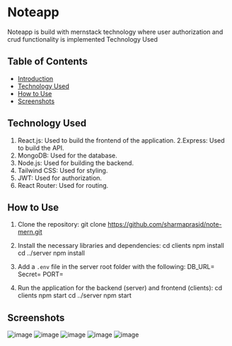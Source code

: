 
# Noteapp
Noteapp is build with mernstack technology where user authorization and crud functionality is implemented
Technology Used

## Table of Contents
- [Introduction](#introduction)
- [Technology Used](#technology-used)
- [How to Use](#how-to-use)
- [Screenshots](#screenshots)


## Technology Used
1. React.js: Used to build the frontend of the application.
2.Express: Used to build the API.
3. MongoDB: Used for the database.
4. Node.js: Used for building the backend.
5. Tailwind CSS: Used for styling.
6. JWT: Used for authorization.
7. React Router: Used for routing.

## How to Use
1. Clone the repository:
git clone https://github.com/sharmaprasid/note-mern.git

2. Install the necessary libraries and dependencies:
cd clients
npm install
cd ../server
npm install

3. Add a `.env` file in the server root folder with the following:
DB_URL=<Your MongoDB URL>
Secret=<JWT secret>
PORT=<Your preferred port>

4. Run the application for the backend (server) and frontend (clients):
cd clients
npm start
cd ../server
npm start

## Screenshots
![image](https://user-images.githubusercontent.com/51880083/235120020-f024e5af-b6dc-436d-8df0-6749ae97cf2c.png)
![image](https://user-images.githubusercontent.com/51880083/235120244-f838735c-1e08-4818-88d3-985bd378e980.png)
![image](https://user-images.githubusercontent.com/51880083/235120684-75de4886-ae4f-467b-9b34-39758ba6b456.png)
![image](https://user-images.githubusercontent.com/51880083/235120868-f4f2a5b5-4bb1-4e95-89cb-eb69044c2746.png)
![image](https://user-images.githubusercontent.com/51880083/235121401-652f277c-8e4d-4394-8d91-d0fb44cda08e.png)




